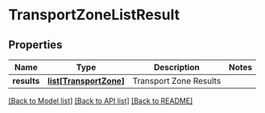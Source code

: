 # TransportZoneListResult

## Properties
Name | Type | Description | Notes
------------ | ------------- | ------------- | -------------
**results** | [**list[TransportZone]**](TransportZone.md) | Transport Zone Results | 

[[Back to Model list]](../README.md#documentation-for-models) [[Back to API list]](../README.md#documentation-for-api-endpoints) [[Back to README]](../README.md)

